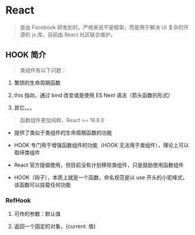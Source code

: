 # React

> 是由 Facebook 研发到的，严格来说不是框架，而是用于解决 UI 复杂的开源的 js 库，目前由 React 社区联合维护。

## HOOK 简介

> 类组件有以下问题：

1. 繁琐的生命周期函数

2. this 指向，通过 bind 改变或是使用 ES Next 语法（箭头函数的形式）

3. 其它。。。

> 函数组件更加纯粹，React >= 16.8.0

- 提供了类似于类组件的生命周期函数的功能

- HOOK 专门用于增强函数组件的功能（HOOK 无法用于类组件），理论上可以取缔类组件

- React 官方提倡使用，但目前没有计划移除类组件，只是鼓励使用函数组件

- HOOK（钩子），本质上就是一个函数，命名规范是以 use 开头的小驼峰式，该函数可以挂载任何功能

### RefHook

1. 可传的参数：默认值

2. 返回一个固定的对象，{current: 值}
